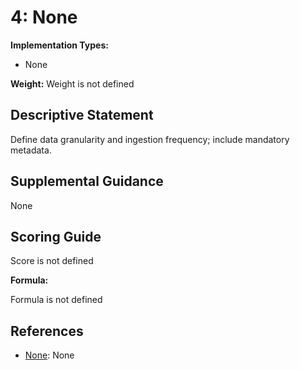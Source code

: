 # 4: None

**Implementation Types:**

- None

**Weight:** Weight is not defined

## Descriptive Statement

Define data granularity and ingestion frequency; include mandatory metadata.

## Supplemental Guidance

None

## Scoring Guide

Score is not defined

**Formula:**

Formula is not defined

## References

- [None](None): None

